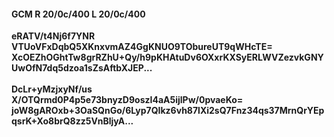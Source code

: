 #### GCM R 20/0c/400 L 20/0c/400
**eRATV/t4Nj6f7YNR**<br/>**VTUoVFxDqbQ5XKnxvmAZ4GgKNUO9TObureUT9qWHcTE=**<br/>**XcOEZhOGhtTw8grRZhU+Qy/h9pKHAtuDv6OXxrKXSyERLWVZezvkGNYUwOfN7dq5dzoa1sZsAftbXJEP...**<br/><br/>
**DcLr+yMzjxyNf/us**<br/>**X/OTQrmd0P4p5e73bnyzD9oszI4aA5ijlPw/0pvaeKo=**<br/>**joW8gAROxb+3OaSQnGo/6Lyp7QIkz6vh87lXi2sQ7Fnz34qs37MrnQrYEpqsrK+Xo8brQ8zz5VnBljyA...**